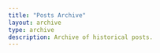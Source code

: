 ```yaml
---
title: "Posts Archive"
layout: archive
type: archive
description: Archive of historical posts.
---
```


<!-- archive页面，不用谢内容，会按时间线列出文章 -->